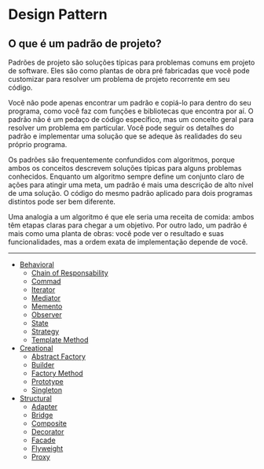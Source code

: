 # Design Pattern

## O que é um padrão de projeto?
Padrões de projeto são soluções típicas para problemas comuns em projeto de software. Eles são como plantas de obra pré fabricadas que você pode customizar para resolver um problema de projeto recorrente em seu código.

Você não pode apenas encontrar um padrão e copiá-lo para dentro do seu programa, como você faz com funções e bibliotecas que encontra por aí. O padrão não é um pedaço de código específico, mas um conceito geral para resolver um problema em particular. Você pode seguir os detalhes do padrão e implementar uma solução que se adeque às realidades do seu próprio programa.

Os padrões são frequentemente confundidos com algoritmos, porque ambos os conceitos descrevem soluções típicas para alguns problemas conhecidos. Enquanto um algoritmo sempre define um conjunto claro de ações para atingir uma meta, um padrão é mais uma descrição de alto nível de uma solução. O código do mesmo padrão aplicado para dois programas distintos pode ser bem diferente.

Uma analogia a um algoritmo é que ele seria uma receita de comida: ambos têm etapas claras para chegar a um objetivo. Por outro lado, um padrão é mais como uma planta de obras: você pode ver o resultado e suas funcionalidades, mas a ordem exata de implementação depende de você.



----
- [Behavioral]()
    - [Chain of Responsability](./behavioral/chain-of-responsability/CHAIN_OF_RESPONSABILITY.md)
    - [Commad](./behavioral/command/COMMAND.md)
    - [Iterator](./behavioral/iterator/ITERATOR.md)
    - [Mediator](./behavioral/mediator/MEDIATOR.md)
    - [Memento](./behavioral/memento/MEMENTO.md)
    - [Observer](./behavioral/observer/OBSERVER.md)
    - [State](./behavioral/state/STATE.md)
    - [Strategy](./behavioral/strategy/STRATEGY.md)
    - [Template Method](./behavioral/template-method/TEMPLATE_METHOD.md)
- [Creational]()
    - [Abstract Factory](./creational/abstract-factory/ABSTRACT_FACTORY.md)
    - [Builder](./creational/builder/BUILDER.md)
    - [Factory Method](./creational/factory-method/FACTORY_METHOD.md)
    - [Prototype](./creational/prototype/PROTOTYPE.md)
    - [Singleton](./creational/singleton/SINGLETON.md)
- [Structural]()
    - [Adapter](./structural/adapter/README.md)
    - [Bridge](./structural/bridge/BRIDGE.md)
    - [Composite](./structural/composite/COMPOSITE.md)
    - [Decorator](./structural/decorator/DECORATOR.md)
    - [Facade](./structural/facade/FACADE.md)
    - [Flyweight](./structural/flyweight/FLYWEIGHT.md)
    - [Proxy](./structural/proxy/PROXY.md)
